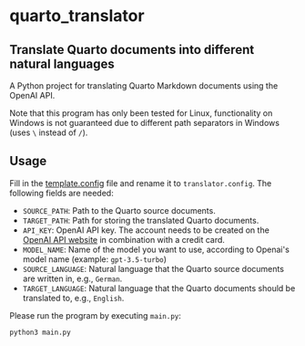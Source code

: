 # quarto_translator

## Translate Quarto documents into different natural languages

A Python project for translating Quarto Markdown documents using the OpenAI API.

Note that this program has only been tested for Linux, functionality on Windows is not guaranteed due to different path separators in Windows (uses `\` instead of `/`).


## Usage

Fill in the [template.config](template.config) file and rename it to `translator.config`. The following fields are needed:

- `SOURCE_PATH`: Path to the Quarto source documents.
- `TARGET_PATH`: Path for storing the translated Quarto documents.
- `API_KEY`: OpenAI API key. The account needs to be created on the [OpenAI API website](https://openai.com/blog/openai-api) in combination with a credit card.
- `MODEL_NAME`: Name of the model you want to use, according to Openai's model name (example: `gpt-3.5-turbo`)
- `SOURCE_LANGUAGE`: Natural language that the Quarto source documents are written in, e.g., `German`.
- `TARGET_LANGUAGE`: Natural language that the Quarto documents should be translated to, e.g., `English`.

Please run the program by executing `main.py`:

```python3 main.py```
